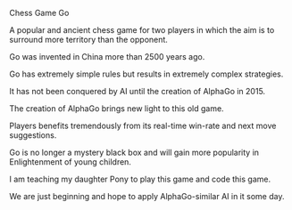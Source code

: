 Chess Game Go

A popular and ancient chess game for two players in which the aim is to surround more territory than the opponent.

Go was invented in China more than 2500 years ago.

Go has extremely simple rules but results in extremely complex strategies.

It has not been conquered by AI until the creation of AlphaGo in 2015.

The creation of AlphaGo brings new light to this old game.

Players benefits tremendously from its real-time win-rate and next move suggestions.

Go is no longer a mystery black box and will gain more popularity in Enlightenment of young children.

I am teaching my daughter Pony to play this game and code this game.

We are just beginning and hope to apply AlphaGo-similar AI in it some day.
